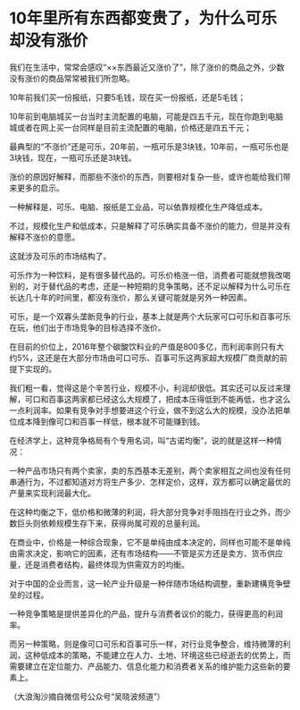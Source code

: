# 10年里所有东西都变贵了，为什么可乐却没有涨价

我们在生活中，常常会感叹“××东西最近又涨价了”，除了涨价的商品之外，少数没有涨价的商品常常被我们所忽略。 

10年前我们买一份报纸，只要5毛钱，现在买一份报纸，还是5毛钱； 

10年前到电脑城买一台当时主流配置的电脑，可能是四五千元，现在你跑到电脑城或者在网上买一台同样是目前主流配置的电脑，价格还是四五千元； 

最典型的“不涨价”还是可乐，20年前，一瓶可乐是3块钱，10年前，一瓶可乐也是3块钱，现在，一瓶可乐还是3块钱。 

涨价的原因好解释，而那些不涨价的东西，则要相对复杂一些，或许也能给我们带来更多的启示。 

一种解释是，可乐、电脑、报纸是工业品，可以依靠规模化生产降低成本。 

不过，规模化生产和低成本，只是解释了可乐确实具备不涨价的能力，但是并没有解释不涨价的意愿。 

这就涉及可乐的市场结构了。 

可乐作为一种饮料，是有很多替代品的。可乐价格涨一倍，消费者可能就想我改喝别的，对于替代品的考虑，还是一种短期的竞争策略，还不足以解释为什么可乐在长达几十年的时间里，都没有涨价，那么关键可能就是另外一种因素。 

可乐，是一个双寡头垄断竞争的行业，基本上就是两个大玩家可口可乐和百事可乐在玩，他们出于市场竞争的目标选择不涨价。 

在目前的价位上，2016年整个碳酸饮料业的产值是800多亿，而利润率则只有大约5%，这还是在大部分市场由可口可乐、百事可乐这两家超大规模厂商贡献的前提下实现的。 

我们粗一看，觉得这是个辛苦行业，规模不小，利润却很低。其实还可以反过来理解，可口和百事这两家都已经这么大规模了，把成本压得低到不能再低，也才这么一点利润率。如果有竞争对手想要进这个行业，做不到这么大的规模，没办法把单位成本降到像可口和百事一样低，根本就不可能赚到钱。 

在经济学上，这种竞争格局有个专用名词，叫“古诺均衡”，说的就是这样一种情况： 

一种产品市场只有两个卖家，卖的东西基本无差别，两个卖家相互之间也没有任何串通行为，不过都知道对方将生产多少、怎样定价，这样，双方都可以确定最优的产量来实现利润最大化。 

在这种均衡之下，低价格和微薄的利润，将大部分竞争对手阻挡在行业之外，而少数巨头则依赖规模生存下来，获得尚属可观的总量利润。 

在商业中，价格是一种综合现象，它不是单纯由成本决定的，同样也可能不是单纯由需求决定，影响它的因素，还有市场结构——不管是买方还是卖方、货币供应量，还是消费者结构，最终体现为供需双方的均衡。 

对于中国的企业而言，这一轮产业升级是一种伴随市场结构调整，重新建構竞争壁垒的过程。 

一种竞争策略是提供差异化的产品，提升与消费者议价的能力，获得更高的利润率。 

而另一种策略，则是像可口可乐和百事可乐一样，对行业竞争整合，维持微薄的利润，这种低成本的策略，不能建立在人力、土地、环境这些已经逝去的优势上，而需要建立在定位能力、产品能力、信息化能力和消费者关系的维护能力这些新的要素上。 

（大浪淘沙摘自微信号公众号“吴晓波频道”）